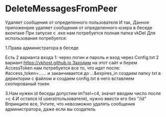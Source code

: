 # DeleteMessagesFromPeer
  Удаляет сообщения от определенного пользователя
  И так, Данное приложенрие удаляет сообщения от определенного юзера в беседе вконтаке
  При запуске с .exe нам потребуется полная папка vkDel
  Для использования потребуется:
 
  1.Права администратора в беседе

  Есть 2 варианта входа 1: через логин и пароль и вход через Config.txt 2 вариант:https://vkhost.github.io Заходим на этот сайт и берем AccessToken нам потребуется все то, что идет после: #access_token=...... и заканчивается до ...&expires_in создаем папку txt в дериктории с файлом и создаем config.txt в него вставляем скопированый токен

  3.Нам нужен id беседы допустим im?sel=c4, значит вводим число после =c
  4.И остался id usera(пользователя), нужно ввести его без "/id"
  Впринципе все, Учтите, что невозможно удалять сообщения администратора, даже если вы создатель
